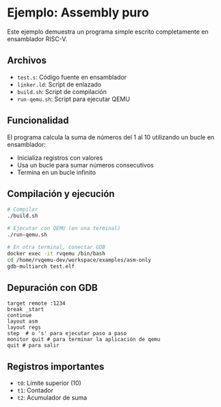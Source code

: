 # Ejemplo: Assembly puro

Este ejemplo demuestra un programa simple escrito completamente en ensamblador RISC-V.

## Archivos

- `test.s`: Código fuente en ensamblador
- `linker.ld`: Script de enlazado
- `build.sh`: Script de compilación
- `run-qemu.sh`: Script para ejecutar QEMU

## Funcionalidad

El programa calcula la suma de números del 1 al 10 utilizando un bucle en ensamblador:
- Inicializa registros con valores
- Usa un bucle para sumar números consecutivos
- Termina en un bucle infinito

## Compilación y ejecución

```bash
# Compilar
./build.sh

# Ejecutar con QEMU (en una terminal)
./run-qemu.sh

# En otra terminal, conectar GDB
docker exec -it rvqemu /bin/bash
cd /home/rvqemu-dev/workspace/examples/asm-only
gdb-multiarch test.elf
```

## Depuración con GDB

```gdb
target remote :1234
break _start
continue
layout asm
layout regs
step  # o 's' para ejecutar paso a paso
monitor quit # para terminar la aplicación de qemu
quit # para salir
```

## Registros importantes

- `t0`: Límite superior (10)
- `t1`: Contador
- `t2`: Acumulador de suma